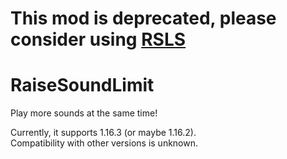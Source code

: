 # This mod is deprecated, please consider using [RSLS](https://github.com/RelativityMC/raise-sound-limit-simplified)

# RaiseSoundLimit

Play more sounds at the same time!

Currently, it supports 1.16.3 (or maybe 1.16.2).  
Compatibility with other versions is unknown.


